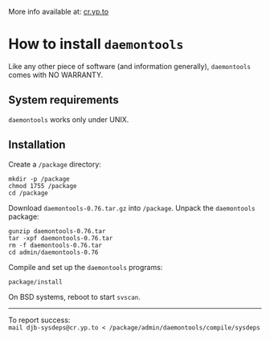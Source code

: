 More info available at: [cr.yp.to](http://cr.yp.to/daemontools.html)

How to install `daemontools`
==========================

Like any other piece of software (and information generally), `daemontools` comes with NO WARRANTY.


System requirements
-------------------


`daemontools` works only under UNIX.


Installation
------------

Create a `/package` directory:  
```
mkdir -p /package
chmod 1755 /package
cd /package
```

Download `daemontools-0.76.tar.gz` into `/package`. Unpack the `daemontools` package:
```
gunzip daemontools-0.76.tar
tar -xpf daemontools-0.76.tar
rm -f daemontools-0.76.tar
cd admin/daemontools-0.76
```
Compile and set up the `daemontools` programs:
```
package/install
```
On BSD systems, reboot to start `svscan`.

--------------------------------------------------------------------------------

To report success:  
     `mail djb-sysdeps@cr.yp.to < /package/admin/daemontools/compile/sysdeps`

